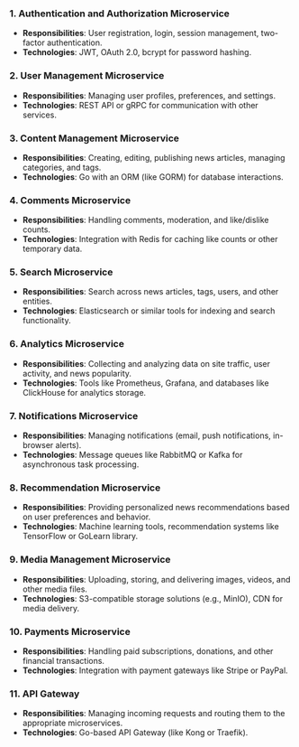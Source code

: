 ### 1. **Authentication and Authorization Microservice**
   - **Responsibilities**: User registration, login, session management, two-factor authentication.
   - **Technologies**: JWT, OAuth 2.0, bcrypt for password hashing.

### 2. **User Management Microservice**
   - **Responsibilities**: Managing user profiles, preferences, and settings.
   - **Technologies**: REST API or gRPC for communication with other services.

### 3. **Content Management Microservice**
   - **Responsibilities**: Creating, editing, publishing news articles, managing categories, and tags.
   - **Technologies**: Go with an ORM (like GORM) for database interactions.

### 4. **Comments Microservice**
   - **Responsibilities**: Handling comments, moderation, and like/dislike counts.
   - **Technologies**: Integration with Redis for caching like counts or other temporary data.

### 5. **Search Microservice**
   - **Responsibilities**: Search across news articles, tags, users, and other entities.
   - **Technologies**: Elasticsearch or similar tools for indexing and search functionality.

### 6. **Analytics Microservice**
   - **Responsibilities**: Collecting and analyzing data on site traffic, user activity, and news popularity.
   - **Technologies**: Tools like Prometheus, Grafana, and databases like ClickHouse for analytics storage.

### 7. **Notifications Microservice**
   - **Responsibilities**: Managing notifications (email, push notifications, in-browser alerts).
   - **Technologies**: Message queues like RabbitMQ or Kafka for asynchronous task processing.

### 8. **Recommendation Microservice**
   - **Responsibilities**: Providing personalized news recommendations based on user preferences and behavior.
   - **Technologies**: Machine learning tools, recommendation systems like TensorFlow or GoLearn library.

### 9. **Media Management Microservice**
   - **Responsibilities**: Uploading, storing, and delivering images, videos, and other media files.
   - **Technologies**: S3-compatible storage solutions (e.g., MinIO), CDN for media delivery.

### 10. **Payments Microservice**
   - **Responsibilities**: Handling paid subscriptions, donations, and other financial transactions.
   - **Technologies**: Integration with payment gateways like Stripe or PayPal.

### 11. **API Gateway**
   - **Responsibilities**: Managing incoming requests and routing them to the appropriate microservices.
   - **Technologies**: Go-based API Gateway (like Kong or Traefik).
